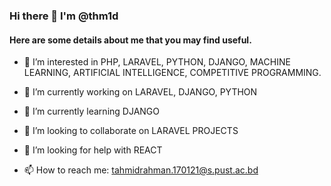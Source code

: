 ### Hi there 👋 I'm @thm1d
#### Here are some details about me that you may find useful.

<!--
**thm1d/thm1d** is a ✨ _special_ ✨ repository because its `README.md` (this file) appears on your GitHub profile.

Here are some ideas to get you started:
-->
- 👀 I’m interested in PHP, LARAVEL, PYTHON, DJANGO, MACHINE LEARNING, ARTIFICIAL INTELLIGENCE, COMPETITIVE PROGRAMMING.
- 🔭 I’m currently working on LARAVEL, DJANGO, PYTHON
- 🌱 I’m currently learning DJANGO
- 👯 I’m looking to collaborate on LARAVEL PROJECTS
- 🤔 I’m looking for help with REACT

- 📫 How to reach me: tahmidrahman.170121@s.pust.ac.bd



